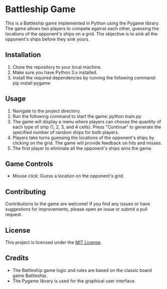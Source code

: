 # Battleship Game

This is a Battleship game implemented in Python using the Pygame library. The game allows two players to compete against each other, guessing the locations of the opponent's ships on a grid. The objective is to sink all the opponent's ships before they sink yours.

## Installation

1. Clone the repository to your local machine.
2. Make sure you have Python 3.x installed.
3. Install the required dependencies by running the following command:
pip install pygame


## Usage

1. Navigate to the project directory.
2. Run the following command to start the game:
python main.py
3. The game will display a menu where players can choose the quantity of each type of ship (1, 2, 3, and 4 cells). Press "Continue" to generate the specified number of random ships for both players.
4. Players take turns guessing the locations of the opponent's ships by clicking on the grid. The game will provide feedback on hits and misses.
5. The first player to eliminate all the opponent's ships wins the game.

## Game Controls
- Mouse click: Guess a location on the opponent's grid.

## Contributing

Contributions to the game are welcome! If you find any issues or have suggestions for improvements, please open an issue or submit a pull request.

## License

This project is licensed under the [MIT License](LICENSE).

## Credits

- The Battleship game logic and rules are based on the classic board game Battleship.
- The Pygame library is used for the graphical user interface.
